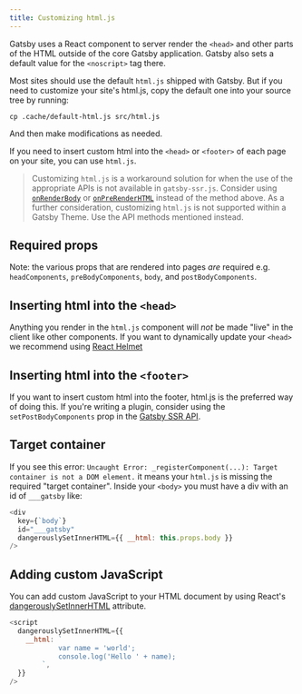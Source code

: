 ```yaml
---
title: Customizing html.js
---
```


Gatsby uses a React component to server render the `<head>` and other parts of
the HTML outside of the core Gatsby application. Gatsby also sets a default value for the `<noscript>` tag there.

Most sites should use the default `html.js` shipped with Gatsby. But if you need
to customize your site's html.js, copy the default one into your source
tree by running:

```shell
cp .cache/default-html.js src/html.js
```

And then make modifications as needed.

If you need to insert custom html into the `<head>` or `<footer>` of each page on your site, you can use `html.js`.

> Customizing `html.js` is a workaround solution for when the use of the appropriate APIs is not available in `gatsby-ssr.js`. Consider using [`onRenderBody`](/docs/ssr-apis/#onRenderBody) or [`onPreRenderHTML`](/docs/ssr-apis/#onPreRenderHTML) instead of the method above.
> As a further consideration, customizing `html.js` is not supported within a Gatsby Theme. Use the API methods mentioned instead.

## Required props

Note: the various props that are rendered into pages _are_ required e.g.
`headComponents`, `preBodyComponents`, `body`, and `postBodyComponents`.

## Inserting html into the `<head>`

Anything you render in the `html.js` component will _not_ be made "live" in
the client like other components. If you want to dynamically update your
`<head>` we recommend using
[React Helmet](/packages/gatsby-plugin-react-helmet/)

## Inserting html into the `<footer>`

If you want to insert custom html into the footer, html.js is the preferred way of doing this. If you're writing a plugin, consider using the `setPostBodyComponents` prop in the [Gatsby SSR API](/docs/ssr-apis/).

## Target container

If you see this error: `Uncaught Error: _registerComponent(...): Target container is not a DOM element.` it means your `html.js` is missing the required
"target container". Inside your `<body>` you must have a div with an id of
`___gatsby` like:

```jsx:title=src/html.js
<div
  key={`body`}
  id="___gatsby"
  dangerouslySetInnerHTML={{ __html: this.props.body }}
/>
```

## Adding custom JavaScript

You can add custom JavaScript to your HTML document by using React's [dangerouslySetInnerHTML](https://reactjs.org/docs/dom-elements.html#dangerouslysetinnerhtml) attribute.

```jsx:title=src/html.js
<script
  dangerouslySetInnerHTML={{
    __html: `
            var name = 'world';
            console.log('Hello ' + name);
        `,
  }}
/>
```
